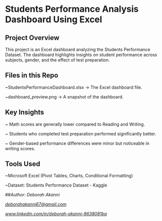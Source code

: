 # Students Performance Analysis Dashboard Using Excel
 
## Project Overview
This project is an Excel dashboard analyzing the Students Performance Dataset.
The dashboard highlights insights on student performance across subjects, gender, and the effect of test preparation.

## Files in this Repo

~StudentsPerformanceDashboard.xlsx → The Excel dashboard file.

~dashboard_preview.png → A snapshot of the dashboard.

## Key Insights

~ Math scores are generally lower compared to Reading and Writing.

~ Students who completed test preparation performed significantly better.

~ Gender-based performance differences were minor but noticeable in writing scores.

## Tools Used

~Microsoft Excel (Pivot Tables, Charts, Conditional Formatting)

~Dataset: Students Performance Dataset - Kaggle

##*Author: Deborah Akanni*

*deborahakanni67@gmail.com*

*www.linkedin.com/in/deborah-akanni-8638081ba*
